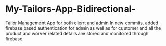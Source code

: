 # My-Tailors-App-Bidirectional-
Tailor Management App for both client and admin
In new commits, added firebase based authentication for admin as well as for customer and all the product and worker related details are stored and monitored through firebase.
